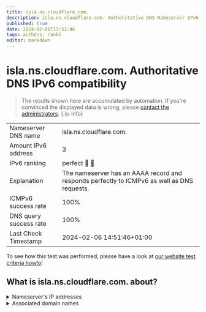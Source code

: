 ```yaml
---
title: isla.ns.cloudflare.com.
description: isla.ns.cloudflare.com. Authoritative DNS Nameserver IPv6 compatibility
published: true
date: 2024-02-06T13:51:46
tags: authdns, rank1
editor: markdown
---
```


# isla.ns.cloudflare.com. Authoritative DNS IPv6 compatibility

> The results shown here are accumulated by automation. If you're convinced the displayed data is wrong, please [contact the administrators](/howto/chat). 
{.is-info}




|   |   |
| - | - |
| Nameserver DNS name | isla.ns.cloudflare.com.
| Amount IPv6 address | 3
| IPv6 ranking | perfect :1st_place_medal: [🔗](/howto/ranking) |
| Explanation | The nameserver has an AAAA record and responds perfectly to ICMPv6 as well as DNS requests. |
| ICMPv6 success rate | 100%|
| DNS query success rate | 100% |
| Last Check Timestamp | 2024-02-06 14:51:46+01:00 |

To see how this test was performed, please have a look at [our website test criteria howto](/howto/testcriteria/authdns)!


## What is isla.ns.cloudflare.com. about?




<details>
<summary>Nameserver's IP addresses</summary>

2606:4700:50::adf5:3a77

2a06:98c1:50::ac40:2077

2803:f800:50::6ca2:c077

</details>



<details>
<summary>Associated domain names</summary>

clickhouse.tech

</details>
